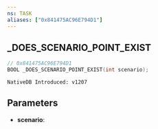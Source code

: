 ```yaml
---
ns: TASK
aliases: ["0x841475AC96E794D1"]
---
```

## _DOES_SCENARIO_POINT_EXIST

```c
// 0x841475AC96E794D1
BOOL _DOES_SCENARIO_POINT_EXIST(int scenario);
```

```
NativeDB Introduced: v1207
```

## Parameters
* **scenario**:
